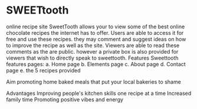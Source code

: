 # SWEETtooth
online recipe site
SweetTooth allows your to view some of the best online chocolate recipes the internet has to offer. Users are able to access it for free and 
use these recipes. they may comment and suggest ideas on how to improve the recipe as well as the site. Viewers are able to read these comments as 
the are public. however a private box is also provided for viewers that wish to directly speak to sweettooth.
Features
Sweettooth features pages:
a.  Home page
b.  Elements page
c.  About page
d.  Contact page
e.  the 5 recipes provided

Aim
promoting home baked meals that put your local bakeries to shame

Advantages
Improving people's kitchen skills one recipe at a time
Increased family time
Promoting positive vibes and energy
